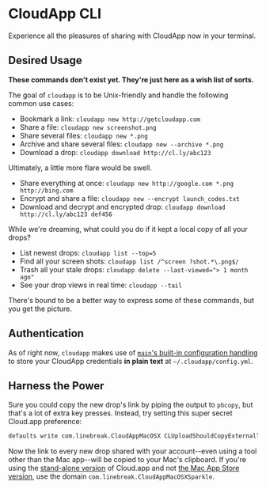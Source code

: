 # CloudApp CLI

Experience all the pleasures of sharing with CloudApp now in your terminal.


## Desired Usage

**These commands don't exist yet. They're just here as a wish list of sorts.**

The goal of `cloudapp` is to be Unix-friendly and handle the following common
use cases:

 - Bookmark a link: `cloudapp new http://getcloudapp.com`
 - Share a file: `cloudapp new screenshot.png`
 - Share several files: `cloudapp new *.png`
 - Archive and share several files: `cloudapp new --archive *.png`
 - Download a drop: `cloudapp download http://cl.ly/abc123`

Ultimately, a little more flare would be swell.

 - Share everything at once: `cloudapp new http://google.com *.png http://bing.com`
 - Encrypt and share a file: `cloudapp new --encrypt launch_codes.txt`
 - Download and decrypt and encrypted drop: `cloudapp download http://cl.ly/abc123 def456`

While we're dreaming, what could you do if it kept a local copy of all your
drops?

 - List newest drops: `cloudapp list --top=5`
 - Find all your screen shots: `cloudapp list /^screen ?shot.*\.png$/`
 - Trash all your stale drops: `cloudapp delete --last-viewed="> 1 month ago"`
 - See your drop views in real time: `cloudapp --tail`

There's bound to be a better way to express some of these commands, but you get
the picture.


## Authentication

As of right now, `cloudapp` makes use of
[`main`'s built-in configuration handling][main-config] to store your CloudApp
credentials **in plain text** at `~/.cloudapp/config.yml`.


[main-config]: https://github.com/ahoward/main/blob/master/README.erb#L220-232


## Harness the Power

Sure you could copy the new drop's link by piping the output to `pbcopy`, but
that's a lot of extra key presses. Instead, try setting this super secret
Cloud.app preference:

```bash
defaults write com.linebreak.CloudAppMacOSX CLUploadShouldCopyExternallyUploadedItems -bool YES
```

Now the link to every new drop shared with your account--even using a tool other
than the Mac app--will be copied to your Mac's clipboard. If you're using the
[stand-alone version][stand-alone] of Cloud.app and not
[the Mac App Store version][mas], use the domain
`com.linebreak.CloudAppMacOSXSparkle`.

[stand-alone]: http://getcloudapp.com/download
[mas]:         http://itunes.apple.com/us/app/cloud/id417602904?mt=12&ls=1
